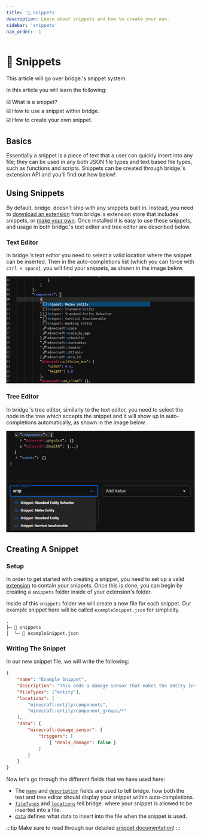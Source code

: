 ```yaml
---
title: '🔗 Snippets'
description: Learn about snippets and how to create your own.
sidebar: 'snippets'
nav_order: -1
---
```


# 🔗 Snippets

This article will go over bridge.'s snippet system.

In this article you will learn the following:

:ballot_box_with_check: What is a snippet?<br />
:ballot_box_with_check: How to use a snippet within bridge.<br />
:ballot_box_with_check: How to create your own snippet.<br />

## Basics

Essentially a snippet is a piece of text that a user can quickly insert into any file; they can be used in any both JSON file types and text based file types, such as functions and scripts. Snippets can be created through bridge.'s extension API and you'll find out how below!

## Using Snippets

By default, bridge. doesn't ship with any snippets built in. Instead, you need to [download an extension](/extensions/index.html#installing-extensions) from bridge.'s extension store that includes snippets, or [make your own](#creating-a-snippet). Once installed it is easy to use these snippets, and usage in both bridge.'s text editor and tree editor are described below.

### Text Editor

In bridge.'s text editor you need to select a valid location where the snippet can be inserted. Then in the auto-completions list (which you can force with `ctrl + space`), you will find your snippets, as shown in the image below.

![A screenshot showing snippets in the text editor](./text-editor-snippets.png)

### Tree Editor

In bridge.'s tree editor, similarly to the text editor, you need to select the node in the tree which accepts the snippet and it will show up in auto-completions automatically, as shown in the image below.

![A screenshot showing snippets in the tree editor](./tree-editor-snippets.png)

## Creating A Snippet

### Setup

In order to get started with creating a snippet, you need to set up a valid [extension](/extensions/index.html#creating-extensions) to contain your snippets. Once this is done, you can begin by creating a `snippets` folder inside of your extension's folder.

Inside of this `snippets` folder we will create a new file for each snippet. Our example snippet here will be called `exampleSnippet.json` for simplicity.

```{3}
.
├─ 📁 snippets
│  └─ 📝 exampleSnippet.json
```

### Writing The Snippet

In our new snippet file, we will write the following:

```json
{
	"name": "Example Snippet",
	"description": "This adds a damage sensor that makes the entity invulnerable.",
	"fileTypes": ["entity"],
	"locations": [
		"minecraft:entity/components",
		"minecraft:entity/component_groups/*"
	],
	"data": {
		"minecraft:damage_sensor": {
			"triggers": [
				{ "deals_damage": false }
			]
		}
	}
}
```

Now let's go through the different fields that we have used here:

- The [`name`](/extensions/snippets/documentation.html#name) and [`description`](/extensions/snippets/documentation.html#description) fields are used to tell bridge. how both the text and tree editor should display your snippet within auto-completions.
- [`fileTypes`](/extensions/snippets/documentation.html#filetypes) and [`locations`](/extensions/snippets/documentation.html#locations) tell bridge. where your snippet is allowed to be inserted into a file.
- [`data`](/extensions/snippets/documentation.html#data) defines what data to insert into the file when the snippet is used.

:::tip
Make sure to read through our detailed [snippet documentation](/extensions/snippets/documentation)!
:::
